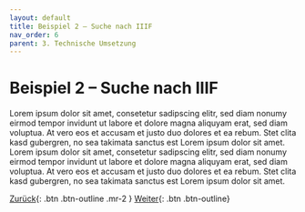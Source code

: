 ```yaml
---
layout: default
title: Beispiel 2 – Suche nach IIIF
nav_order: 6
parent: 3. Technische Umsetzung
---
```

# Beispiel 2 – Suche nach IIIF
Lorem ipsum dolor sit amet, consetetur sadipscing elitr, sed diam nonumy eirmod tempor invidunt ut labore et dolore magna aliquyam erat, sed diam voluptua. At vero eos et accusam et justo duo dolores et ea rebum. Stet clita kasd gubergren, no sea takimata sanctus est Lorem ipsum dolor sit amet. Lorem ipsum dolor sit amet, consetetur sadipscing elitr, sed diam nonumy eirmod tempor invidunt ut labore et dolore magna aliquyam erat, sed diam voluptua. At vero eos et accusam et justo duo dolores et ea rebum. Stet clita kasd gubergren, no sea takimata sanctus est Lorem ipsum dolor sit amet.

[Zurück](https://leszimmermann.github.io/digitales-storytelling/){: .btn .btn-outline .mr-2 } 
[Weiter](https://leszimmermann.github.io/digitales-storytelling/){: .btn .btn-outline}